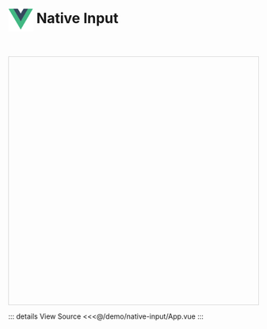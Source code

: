 <script setup>
  import { SandpackProvider, SandpackLayout, SandpackPreview, SandpackCodeEditor } from 'sandpack-vue3';
  import App from './App.vue?raw'
</script>

<style>
  #embed {
    width: 100%;
    height: 500px;
    margin-top: 50px;
    border: 1px groove lightgray;
  }
</style>

# <img style="vertical-align: middle; display: inline;" src="./vuejs-logo.svg" width="50" height="50" /> Native Input

<div id="embed">
 <SandpackProvider
    template="vite-vue"
    :files="{'/src/App.vue': App}" :customSetup="{ 
        dependencies: { 
          '@opentf/vue-input-mask': 'latest',
          'vuetify': 'latest'
        }
      }"
  >
    <SandpackLayout :options="{
        showNavigator: true,
      }">
      <SandpackPreview style="height: 500px" :options="{
        showNavigator: true,
      }" />
    </SandpackLayout>
  </SandpackProvider>
</div>

::: details View Source
<<<@/demo/native-input/App.vue
:::
